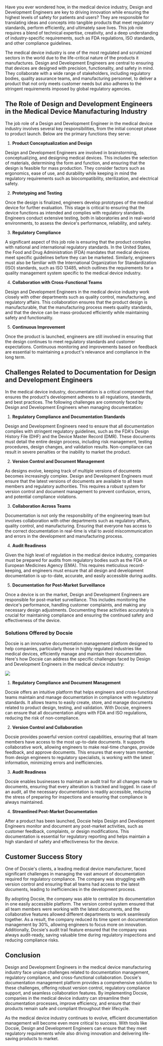 Have you ever wondered how, in the medical device industry, Design and Development Engineers are key to driving innovation while ensuring the highest levels of safety for patients and users? They are responsible for translating ideas and concepts into tangible products that meet regulatory standards, perform efficiently, and ultimately save lives. This job role requires a blend of technical expertise, creativity, and a deep understanding of industry-specific requirements, such as FDA regulations, ISO standards, and other compliance guidelines.

The medical device industry is one of the most regulated and scrutinized sectors in the world due to the life-critical nature of the products it manufactures. Design and Development Engineers are central to ensuring that devices are designed with precision, functionality, and safety in mind. They collaborate with a wide range of stakeholders, including regulatory bodies, quality assurance teams, and manufacturing personnel, to deliver a product that not only meets customer needs but also adheres to the stringent requirements imposed by global regulatory agencies.

## The Role of Design and Development Engineers in the Medical Device Manufacturing Industry

The job role of a Design and Development Engineer in the medical device industry involves several key responsibilities, from the initial concept phase to product launch. Below are the primary functions they serve:

1. **Product Conceptualization and Design**

Design and Development Engineers are involved in brainstorming, conceptualizing, and designing medical devices. This includes the selection of materials, determining the form and function, and ensuring that the design is feasible for mass production. They consider factors such as ergonomics, ease of use, and durability while keeping in mind the regulatory requirements such as biocompatibility, sterilization, and electrical safety.

2. **Prototyping and Testing**

Once the design is finalized, engineers develop prototypes of the medical device for further evaluation. This stage is critical to ensuring that the device functions as intended and complies with regulatory standards. Engineers conduct extensive testing, both in laboratories and in real-world environments, to assess the device's performance, reliability, and safety.

3. **Regulatory Compliance**

A significant aspect of this job role is ensuring that the product complies with national and international regulatory standards. In the United States, the Food and Drug Administration (FDA) mandates that medical devices meet specific guidelines before they can be marketed. Similarly, engineers must also be familiar with the International Organization for Standardization (ISO) standards, such as ISO 13485, which outlines the requirements for a quality management system specific to the medical device industry.

4. **Collaboration with Cross-Functional Teams**

Design and Development Engineers in the medical device industry work closely with other departments such as quality control, manufacturing, and regulatory affairs. This collaboration ensures that the product design is manufacturable, that the manufacturing process meets quality standards, and that the device can be mass-produced efficiently while maintaining safety and functionality.

5. **Continuous Improvement**

Once the product is launched, engineers are still involved in ensuring that the design continues to meet regulatory standards and customer expectations. Continuous monitoring and improvements based on feedback are essential to maintaining a product's relevance and compliance in the long term.

## Challenges Related to Documentation for Design and Development Engineers

In the medical device industry, documentation is a critical component that ensures the product's development adheres to all regulations, standards, and best practices. The following challenges are commonly faced by Design and Development Engineers when managing documentation:

1. **Regulatory Compliance and Documentation Standards**

Design and Development Engineers need to ensure that all documentation complies with stringent regulatory guidelines, such as the FDA's Design History File (DHF) and the Device Master Record (DMR). These documents must detail the entire design process, including risk management, testing procedures, design changes, and validation results. Non-compliance can result in severe penalties or the inability to market the product.

2. **Version Control and Document Management**

As designs evolve, keeping track of multiple versions of documents becomes increasingly complex. Design and Development Engineers must ensure that the latest versions of documents are available to all team members and regulatory authorities. This requires a robust system for version control and document management to prevent confusion, errors, and potential compliance violations.

3. **Collaboration Across Teams**

Documentation is not only the responsibility of the engineering team but involves collaboration with other departments such as regulatory affairs, quality control, and manufacturing. Ensuring that everyone has access to the correct documentation in real-time is vital to avoid miscommunication and errors in the development and manufacturing process.

4. **Audit Readiness**

Given the high level of regulation in the medical device industry, companies must be prepared for audits from regulatory bodies such as the FDA or European Medicines Agency (EMA). This requires meticulous record-keeping, and engineers must ensure that all design and development documentation is up-to-date, accurate, and easily accessible during audits.

5. **Documentation for Post-Market Surveillance**

Once a device is on the market, Design and Development Engineers are responsible for post-market surveillance. This includes monitoring the device's performance, handling customer complaints, and making any necessary design adjustments. Documenting these activities accurately is crucial for maintaining compliance and ensuring the continued safety and effectiveness of the device.

### Solutions Offered by Docsie

Docsie is an innovative documentation management platform designed to help companies, particularly those in highly regulated industries like medical devices, efficiently manage and maintain their documentation. Here's how Docsie can address the specific challenges faced by Design and Development Engineers in the medical device industry:

![](https://cdn.docsie.io/workspace_PxAvC1Uenuc7ad6H3/doc_wn84Jkoc6hIMTO2eE/file_ldkimrCmSOxjNm5kB/image_e3793660-7aca-486c-fd59-1a8bbecc0b32.jpg)

1. **Regulatory Compliance and Document Management**

Docsie offers an intuitive platform that helps engineers and cross-functional teams maintain and manage documentation in compliance with regulatory standards. It allows teams to easily create, store, and manage documents related to product design, testing, and validation. With Docsie, engineers can ensure that all documentation aligns with FDA and ISO regulations, reducing the risk of non-compliance.

2. **Version Control and Collaboration**

Docsie provides powerful version control capabilities, ensuring that all team members have access to the most up-to-date documents. It supports collaborative work, allowing engineers to make real-time changes, provide feedback, and approve documents. This ensures that every team member, from design engineers to regulatory specialists, is working with the latest information, minimizing errors and inefficiencies.

3. **Audit Readiness**

Docsie enables businesses to maintain an audit trail for all changes made to documents, ensuring that every alteration is tracked and logged. In case of an audit, all the necessary documentation is readily accessible, reducing the stress of preparing for inspections and ensuring that compliance is always maintained.

4. **Streamlined Post-Market Documentation**

After a product has been launched, Docsie helps Design and Development Engineers monitor and document any post-market activities, such as customer feedback, complaints, or design modifications. This documentation is essential for regulatory reporting and helps maintain a high standard of safety and effectiveness for the device.

## Customer Success Story

One of Docsie's clients, a leading medical device manufacturer, faced significant challenges in managing the vast amount of documentation required for regulatory compliance. The company was struggling with version control and ensuring that all teams had access to the latest documents, leading to inefficiencies in the development process.

By adopting Docsie, the company was able to centralize its documentation in one easily accessible platform. The version control system ensured that all team members were working with the latest documents, and the collaborative features allowed different departments to work seamlessly together. As a result, the company reduced its time spent on documentation management by 30%, allowing engineers to focus more on innovation. Additionally, Docsie's audit trail feature ensured that the company was always audit-ready, saving valuable time during regulatory inspections and reducing compliance risks.

## Conclusion

Design and Development Engineers in the medical device manufacturing industry face unique challenges related to documentation management, regulatory compliance, and cross-functional collaboration. Docsie's documentation management platform provides a comprehensive solution to these challenges, offering robust version control, regulatory compliance support, and seamless collaboration features. By implementing Docsie, companies in the medical device industry can streamline their documentation processes, improve efficiency, and ensure that their products remain safe and compliant throughout their lifecycle.

As the medical device industry continues to evolve, efficient documentation management will become even more critical to success. With tools like Docsie, Design and Development Engineers can ensure that they meet regulatory requirements while also driving innovation and delivering life-saving products to market.
